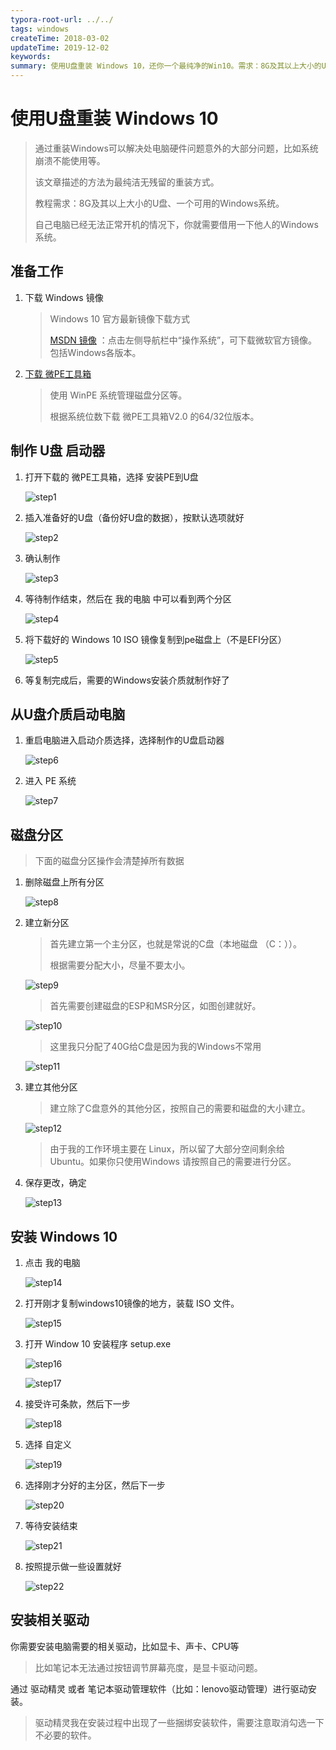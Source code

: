 ```yaml
---
typora-root-url: ../../
tags: windows
createTime: 2018-03-02
updateTime: 2019-12-02
keywords: 
summary: 使用U盘重装 Windows 10，还你一个最纯净的Win10。需求：8G及其以上大小的U盘、一个可用的Windows系统。
---
```


# 使用U盘重装 Windows 10

> 通过重装Windows可以解决处电脑硬件问题意外的大部分问题，比如系统崩溃不能使用等。
>
> 该文章描述的方法为最纯洁无残留的重装方式。
>
> 教程需求：8G及其以上大小的U盘、一个可用的Windows系统。
>
> 自己电脑已经无法正常开机的情况下，你就需要借用一下他人的Windows系统。

## 准备工作

1. 下载 Windows 镜像

   > Windows 10 官方最新镜像下载方式
   >
   > [MSDN 镜像](https://msdn.itellyou.cn/) ：点击左侧导航栏中“操作系统”，可下载微软官方镜像。包括Windows各版本。

2. [下载 微PE工具箱](http://www.wepe.com.cn/download.html) 

   > 使用 WinPE 系统管理磁盘分区等。
   >
   > 根据系统位数下载 微PE工具箱V2.0 的64/32位版本。

## 制作 U盘 启动器

1. 打开下载的 微PE工具箱，选择 安装PE到U盘

   ![step1](/images/os/windows/1/step1.png)

2. 插入准备好的U盘（备份好U盘的数据），按默认选项就好

   ![step2](/images/os/windows/1/step2.png)

3. 确认制作

   ![step3](/images/os/windows/1/step3.png)

4. 等待制作结束，然后在 我的电脑 中可以看到两个分区

   ![step4](/images/os/windows/1/step4.png)

5. 将下载好的 Windows 10 ISO 镜像复制到pe磁盘上（不是EFI分区）

   ![step5](/images/os/windows/1/step5.png)

6. 等复制完成后，需要的Windows安装介质就制作好了

## 从U盘介质启动电脑

1. 重启电脑进入启动介质选择，选择制作的U盘启动器

   ![step6](/images/os/windows/1/step6.JPG)

2. 进入 PE 系统

   ![step7](/images/os/windows/1/step7.JPG)

## 磁盘分区

> 下面的磁盘分区操作会清楚掉所有数据

1. 删除磁盘上所有分区

   ![step8](/images/os/windows/1/step8.png)

2. 建立新分区

   > 首先建立第一个主分区，也就是常说的C盘（本地磁盘 （C：））。
   >
   > 根据需要分配大小，尽量不要太小。

   ![step9](/images/os/windows/1/step9.png)

   > 首先需要创建磁盘的ESP和MSR分区，如图创建就好。

   ![step10](/images/os/windows/1/step10.png)

   > 这里我只分配了40G给C盘是因为我的Windows不常用

   ![step11](/images/os/windows/1/step11.png)

3. 建立其他分区

   > 建立除了C盘意外的其他分区，按照自己的需要和磁盘的大小建立。

   ![step12](/images/os/windows/1/step12.png)

   > 由于我的工作环境主要在 Linux，所以留了大部分空间剩余给 Ubuntu。如果你只使用Windows 请按照自己的需要进行分区。

4. 保存更改，确定

   ![step13](/images/os/windows/1/step13.png)

## 安装 Windows 10

1. 点击 我的电脑

   ![step14](/images/os/windows/1/step14.png)

2. 打开刚才复制windows10镜像的地方，装载 ISO 文件。

   ![step15](/images/os/windows/1/step15.png)

3. 打开 Window 10 安装程序 setup.exe

   ![step16](/images/os/windows/1/step16.png)

   ![step17](/images/os/windows/1/step17.png)

4. 接受许可条款，然后下一步

   ![step18](/images/os/windows/1/step18.png)

5. 选择 自定义

   ![step19](/images/os/windows/1/step19.png)

6. 选择刚才分好的主分区，然后下一步

   ![step20](/images/os/windows/1/step20.png)

7. 等待安装结束

   ![step21](/images/os/windows/1/step21.png)

8. 按照提示做一些设置就好

   ![step22](/images/os/windows/1/step22.png)

## 安装相关驱动

你需要安装电脑需要的相关驱动，比如显卡、声卡、CPU等

> 比如笔记本无法通过按钮调节屏幕亮度，是显卡驱动问题。

通过 驱动精灵 或者 笔记本驱动管理软件（比如：lenovo驱动管理）进行驱动安装。

> 驱动精灵我在安装过程中出现了一些捆绑安装软件，需要注意取消勾选一下不必要的软件。